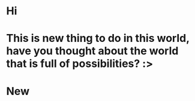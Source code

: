 # Hi

# This is new thing to do in this world, have you thought about the world that is full of possibilities? :>

# New  
